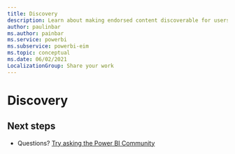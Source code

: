 ```yaml
---
title: Discovery
description: Learn about making endorsed content discoverable for users without access to it
author: paulinbar
ms.author: painbar
ms.service: powerbi
ms.subservice: powerbi-eim
ms.topic: conceptual
ms.date: 06/02/2021
LocalizationGroup: Share your work
---
```

# Discovery



## Next steps

* Questions? [Try asking the Power BI Community](https://community.powerbi.com/)